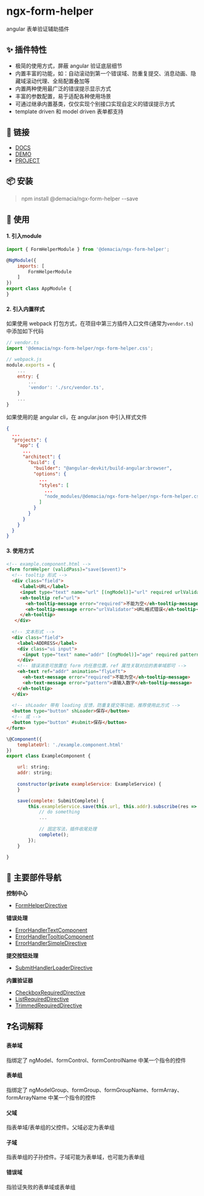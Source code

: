# ngx-form-helper
angular 表单验证辅助插件

## ✨ 插件特性
- 极简的使用方式，屏蔽 angular 验证底层细节
- 内置丰富的功能，如：自动滚动到第一个错误域、防重复提交、消息动画、隐藏域滚动代理、全局配置叠加等
- 内置两种使用最广泛的错误提示显示方式
- 丰富的参数配置，易于适配各种使用场景
- 可通过继承内置基类，仅仅实现个别接口实现自定义的错误提示方式
- template driven 和 model driven 表单都支持

## 🔗 链接
- [DOCS](https://zw277856645.gitlab.io/ngx-form-helper)
- [DEMO](https://zw277856645.gitlab.io/ngx-form-helper/directives/FormHelperDirective.html#example)
- [PROJECT](https://gitlab.com/zw277856645/ngx-form-helper)

## 📦 安装
> npm install @demacia/ngx-form-helper --save

## 🔨 使用
#### 1. 引入module

``` js
import { FormHelperModule } from '@demacia/ngx-form-helper';

@NgModule({
    imports: [
        FormHelperModule
    ]
})
export class AppModule {
}
```

#### 2. 引入内置样式

如果使用 webpack 打包方式，在项目中第三方插件入口文件(通常为`vendor.ts`)中添加如下代码
``` js
// vendor.ts
import '@demacia/ngx-form-helper/ngx-form-helper.css';
```
``` js
// webpack.js
module.exports = {
    ...
    entry: {
        ...
        'vendor': './src/vendor.ts',
    }
    ...
}
```

如果使用的是 angular cli，在 angular.json 中引入样式文件
``` json
{
  ...
  "projects": {
    "app": {
      ...
      "architect": {
        "build": {
          "builder": "@angular-devkit/build-angular:browser",
          "options": {
            ...
            "styles": [
              ...
              "node_modules/@demacia/ngx-form-helper/ngx-form-helper.css"
            ]
          }
        }
      }
    }
  }
}
```

#### 3. 使用方式

``` html
<!-- example.component.html -->
<form formHelper (validPass)="save($event)">
  <!-- tooltip 形式 -->
  <div class="field">
     <label>URL</label>
     <input type="text" name="url" [(ngModel)]="url" required urlValidator>
     <eh-tooltip ref="url">
       <eh-tooltip-message error="required">不能为空</eh-tooltip-message>
       <eh-tooltip-message error="urlValidator">URL格式错误</eh-tooltip-message>
     </eh-tooltip>
   </div>
   
  <!-- 文本形式 -->
  <div class="field">
    <label>ADDRESS</label>
    <div class="ui input">
      <input type="text" name="addr" [(ngModel)]="age" required pattern="^\d*$">
    </div>
    <!-- 错误消息可放置在 form 内任意位置，ref 属性关联对应的表单域即可 -->
    <eh-text ref="addr" animation="flyLeft">
      <eh-text-message error="required">不能为空</eh-tooltip-message>
      <eh-text-message error="pattern">请输入数字</eh-tooltip-message>
    </eh-tooltip>
  </div>
  
  <!-- shLoader 带有 loading 反馈，防重复提交等功能，推荐使用此方式 -->
  <button type="button" shLoader>保存</button>
  <!-- 或 -->
  <button type="button" #submit>保存</button>
</form>
```

``` js
\@Component({
    templateUrl: './example.component.html'
})
export class ExampleComponent {

    url: string;
    addr: string;
    
    constructor(private exampleService: ExampleService) {
    }

    save(complete: SubmitComplete) {
        this.exampleService.save(this.url, this.addr).subscribe(res => {
            // do something
            ...
            
            // 固定写法，插件收尾处理
            complete();
        });
    }

}
```

## 🎨 主要部件导航

**控制中心**
- [FormHelperDirective](https://zw277856645.gitlab.io/ngx-form-helper/directives/FormHelperDirective.html)

**错误处理**
- [ErrorHandlerTextComponent](https://zw277856645.gitlab.io/ngx-form-helper/components/ErrorHandlerTextComponent.html)
- [ErrorHandlerTooltipComponent](https://zw277856645.gitlab.io/ngx-form-helper/components/ErrorHandlerTooltipComponent.html)
- [ErrorHandlerSimpleDirective](https://zw277856645.gitlab.io/ngx-form-helper/directives/ErrorHandlerSimpleDirective.html)

**提交按钮处理**
- [SubmitHandlerLoaderDirective](https://zw277856645.gitlab.io/ngx-form-helper/directives/SubmitHandlerLoaderDirective.html)

**内置验证器**
- [CheckboxRequiredDirective](https://zw277856645.gitlab.io/ngx-form-helper/directives/CheckboxRequiredDirective.html)
- [ListRequiredDirective](https://zw277856645.gitlab.io/ngx-form-helper/directives/ListRequiredDirective.html)
- [TrimmedRequiredDirective](https://zw277856645.gitlab.io/ngx-form-helper/directives/TrimmedRequiredDirective.html)

## ❓名词解释

#### 表单域
指绑定了 ngModel、formControl、formControlName 中某一个指令的控件

#### 表单组
指绑定了 ngModelGroup、formGroup、formGroupName、formArray、formArrayName 中某一个指令的控件

#### 父域
指表单域/表单组的父控件。父域必定为表单组

#### 子域
指表单组的子孙控件。子域可能为表单域，也可能为表单组

#### 错误域
指验证失败的表单域或表单组
